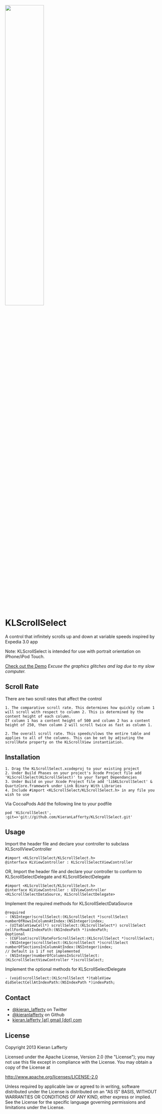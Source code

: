 <img src="https://raw.github.com/KieranLafferty/KLScrollSelect/master/KLScrollSelectDemo/ScreenShot.png" width="50%"/>

KLScrollSelect
=======

A control that infinitely scrolls up and down at variable speeds inspired by Expedia 3.0 app

Note: KLScrollSelect is intended for use with portrait orientation on iPhone/iPod Touch.

[Check out the Demo](http://www.youtube.com/watch?v=uorJfwpTzoI) *Excuse the graphics glitches and lag due to my slow computer.*
## Scroll Rate ##
There are two scroll rates that affect the control
	
	1. The comparative scroll rate. This determines how quickly column 1 will scroll with respect to column 2. This is determined by the content height of each column. 
	If column 1 has a content height of 500 and column 2 has a content height of 250, then column 2 will scroll twice as fast as column 1.
	
	2. The overall scroll rate. This speeds/slows the entire table and applies to all of the columns. This can be set by adjsuting the scrollRate property on the KLScrollView instantiation.



## Installation ##

	1. Drag the KLScrollSelect.xcodeproj to your existing project
	2. Under Build Phases on your project's Xcode Project file add 'KLScrollSelect(KLScrollSelect)' to your Target Dependancies
	3. Under Build on your Xcode Project file add 'libKLScrollSelect' & QuartzCore.framework under Link Binary With Libraries
	4. Include #import <KLScrollSelect/KLScrollSelect.h> in any file you wish to use
	
	
Via CocoaPods
Add the following line to your podfile

	pod 'KLScrollSelect', :git=>'git://github.com/KieranLafferty/KLScrollSelect.git'
	
## Usage ##


Import the header file and declare your controller to subclass KLScrollViewController

	#import <KLScrollSelect/KLScrollSelect.h>
	@interface KLViewController : KLScrollSelectViewController


OR, Import the header file and declare your controller to conform to KLScrollSelectDelegate and KLScrollSelectDelegate

	#import <KLScrollSelect/KLScrollSelect.h>
	@interface KLViewController : UIViewController <KLScrollSelectDataSource, KLScrollSelectDelegate>

Implement the required methods for KLScrollSelectDataSource

	@required
	- (NSInteger)scrollSelect:(KLScrollSelect *)scrollSelect numberOfRowsInColumnAtIndex:(NSInteger)index;
	- (UITableViewCell*) scrollSelect:(KLScrollSelect*) scrollSelect cellForRowAtIndexPath:(NSIndexPath *)indexPath;
	@optional
	- (CGFloat)scrollRateForScrollSelect:(KLScrollSelect *)scrollSelect;
	- (NSInteger)scrollSelect:(KLScrollSelect *)scrollSelect numberOfSectionsInColumnAtIndex:(NSInteger)index;
	// Default is 1 if not implemented
	- (NSInteger)numberOfColumnsInScrollSelect:(KLScrollSelectViewController *)scrollSelect;
	
Implement the optional methods for KLScrollSelectDelegate

	- (void)scrollSelect:(KLScrollSelect *)tableView didSelectCellAtIndexPath:(NSIndexPath *)indexPath;
	


## Contact ##

* [@kieran_lafferty](https://twitter.com/kieran_lafferty) on Twitter
* [@kieranlafferty](https://github.com/kieranlafferty) on Github
* <a href="mailTo:kieran.lafferty@gmail.com">kieran.lafferty [at] gmail [dot] com</a>

## License ##

Copyright 2013 Kieran Lafferty

Licensed under the Apache License, Version 2.0 (the "License");
you may not use this file except in compliance with the License.
You may obtain a copy of the License at

http://www.apache.org/licenses/LICENSE-2.0

Unless required by applicable law or agreed to in writing, software
distributed under the License is distributed on an "AS IS" BASIS,
WITHOUT WARRANTIES OR CONDITIONS OF ANY KIND, either express or implied.
See the License for the specific language governing permissions and
limitations under the License.